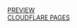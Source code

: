 [PREVIEW](https://ngocshintrannn.github.io/shopee-clone/)
<br>
[CLOUDFLARE PAGES](https://shopee-clone-678.pages.dev/)
